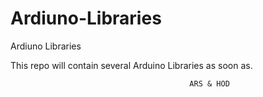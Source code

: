# Ardiuno-Libraries
Ardiuno Libraries

  This repo will contain several Arduino Libraries as soon as.
  
                                            ARS & HOD
